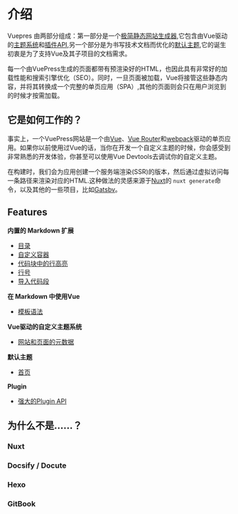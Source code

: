 # 介绍
Vuepres 由两部分组成：第一部分是一个[极简静态网站生成器](https://github.com/veujs/vuepress/tree/master/packages/%40vuepress/core),它包含由Vue驱动的[主题系统](../theme/README.md)和[插件API](../plugin/README.md),另一个部分是为书写技术文档而优化的[默认主题](../theme/default-theme-config.md),它的诞生初衷是为了支持Vue及其子项目的文档需求。

每一个由VuePress生成的页面都带有预渲染好的HTML，也因此具有非常好的加载性能和搜索引擎优化（SEO）。同时，一旦页面被加载，Vue将接管这些静态内容，并将其转换成一个完整的单页应用（SPA）,其他的页面则会只在用户浏览到的时候才按需加载。

## 它是如何工作的？

事实上，一个VuePress网站是一个由[Vue](http://vuejs.org/)、[Vue Router](https://github.com/vuejs/vue-router)和[webpack](http://webpack.js.org/)驱动的单页应用。如果你以前使用过Vue的话，当你在开发一个自定义主题的时候，你会感受到非常熟悉的开发体验，你甚至可以使用Vue Devtools去调试你的自定义主题。

在构建时，我们会为应用创建一个服务端渲染(SSR)的版本，然后通过虚拟访问每一条路径来渲染对应的HTML.这种做法的灵感来源于[Nuxt](https://nuxtjs.org/)的 `nuxt generate`命令，以及其他的一些项目，比如[Gatsbv](https://www.gatsbyjs.org/)。

## Features

**内置的 Markdown 扩展**

* [目录](../guide/markdowm.md#目录)
* [自定义容器](../guide/markdown,md#自定义容器)
* [代码块中的行高亮](../guide/markdown.md#代码块中的行高亮)
* [行号](../guide/markdown.md#行号)
* [导入代码段](../guide/markdowm.md#导入代码段)


**在 Markdown 中使用Vue**

* [模板语法](../guide/using-vue.md#模板语法)

**Vue驱动的自定义主题系统**

* [网站和页面的元数据](../theme/writing-a-theme.md#网站和页面的元数据)

**默认主题**

* [首页](../theme/defaut-theme-config.md#首页)

**Plugin**

* [强大的Plugin API](../plugin/README.md)

## 为什么不是……？

### Nuxt

### Docsify / Docute

### Hexo

### GitBook

